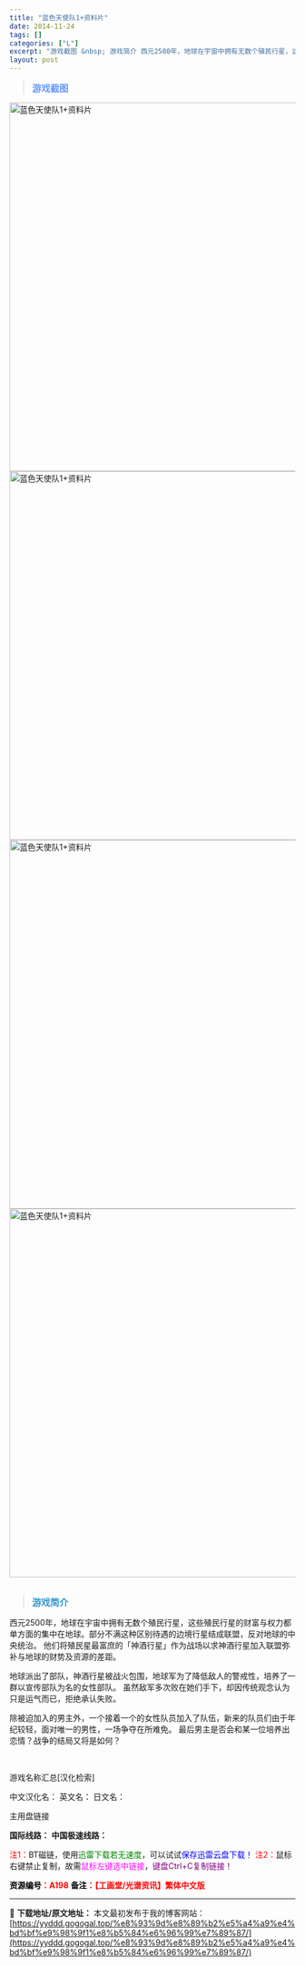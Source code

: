 ```yaml
---
title: "蓝色天使队1+资料片"
date: 2014-11-24
tags: []
categories: ["L"]
excerpt: "游戏截图 &nbsp; 游戏简介 西元2500年，地球在宇宙中拥有无数个殖民行星，这些殖民行星的财富与权力都单方面的集中在地球。部分不满这种区别待遇的边境行星结成联盟，反对地球的中央统治。 他们将殖民星最富庶的「神酒行星」作为战场以求神酒行星加入联盟弥补与地球的财势及资源的差距。 地球派出了部队，神&hellip;"
layout: post
---
```


<div>
<blockquote><b><span style="font-size: 12pt; color: #6699ff;">游戏截图</span></b></blockquote>
<div><img title="点击放大" src="https://yyddd.gogogal.top/wp-content/uploads/2025/04/20250430_6811e68f5a64e.webp" alt="蓝色天使队1+资料片" width="650" /></div>
<div><img title="点击放大" src="https://yyddd.gogogal.top/wp-content/uploads/2025/04/20250430_6811e6910b852.webp" alt="蓝色天使队1+资料片" width="650" /></div>
<div><img title="点击放大" src="https://yyddd.gogogal.top/wp-content/uploads/2025/04/20250430_6811e692671e7.webp" alt="蓝色天使队1+资料片" width="650" /></div>
<div><img title="点击放大" src="https://yyddd.gogogal.top/wp-content/uploads/2025/04/20250430_6811e694787ba.webp" alt="蓝色天使队1+资料片" width="650" /></div>
&nbsp;
<blockquote><b><span style="font-size: 12pt; color: #3399cc;">游戏简介</span></b></blockquote>
<div>西元2500年，地球在宇宙中拥有无数个殖民行星，这些殖民行星的财富与权力都单方面的集中在地球。部分不满这种区别待遇的边境行星结成联盟，反对地球的中央统治。
他们将殖民星最富庶的「神酒行星」作为战场以求神酒行星加入联盟弥补与地球的财势及资源的差距。

地球派出了部队，神酒行星被战火包围，地球军为了降低敌人的警戒性，培养了一群以宣传部队为名的女性部队。
虽然敌军多次败在她们手下，却因传统观念认为只是运气而已，拒绝承认失败。

除被迫加入的男主外，一个接着一个的女性队员加入了队伍，新来的队员们由于年纪较轻，面对唯一的男性，一场争夺在所难免。
最后男主是否会和某一位培养出恋情？战争的结局又将是如何？</div>
&nbsp;

游戏名称汇总[汉化检索]

中文汉化名：
英文名：
日文名：
</div>
<div class="panel panel-primary">
<div class="panel-heading">主用盘链接</div>
<div class="panel-body">

<b>国际线路：</b>
<b>中国极速线路：</b>


<span style="color: #ff0000;">注1：</span>BT磁链，使用<span style="color: #008000;">迅雷下载若无速度</span>，可以试试<span style="color: #0000ff;">保存迅雷云盘下载！</span>
<span style="color: #ff0000;">注2：</span>鼠标右键禁止复制，故需<span style="color: #ff00ff;">鼠标左键选中链接</span>，<span style="color: #800080;">键盘Ctrl+C复制链接！</span>

</div>
<div class="panel-footer"><span style="color: #ff0000;"><b><span style="color: #000000;">资源编号</span>：A198</b></span>
<span style="color: #ff0000;"><b><span style="color: #000000;">备注</span>：【工画堂/光谱资讯】繁体中文版</b></span></div>
</div>

---
📖 **下载地址/原文地址：** 本文最初发布于我的博客网站：[https://yyddd.gogogal.top/%e8%93%9d%e8%89%b2%e5%a4%a9%e4%bd%bf%e9%98%9f1%e8%b5%84%e6%96%99%e7%89%87/](https://yyddd.gogogal.top/%e8%93%9d%e8%89%b2%e5%a4%a9%e4%bd%bf%e9%98%9f1%e8%b5%84%e6%96%99%e7%89%87/)
